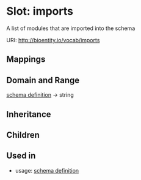 # Slot: imports


A list of modules that are imported into the schema

URI: http://bioentity.io/vocab/imports
## Mappings

## Domain and Range

[schema definition](SchemaDefinition.md) -> string
## Inheritance

## Children

## Used in

 *  usage: [schema definition](SchemaDefinition.md)
